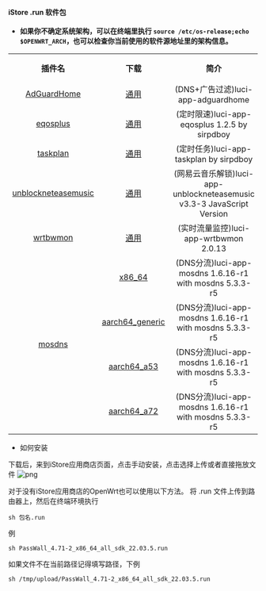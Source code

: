 #### iStore .run 软件包
* **如果你不确定系统架构，可以在终端里执行 `source /etc/os-release;echo $OPENWRT_ARCH`，也可以检查你当前使用的软件源地址里的架构信息。**

<table align="center">
<tr align="center">
    <th align="center">插件名</th>
    <th align="center">下载</th>
    <th align="center">简介</th>
    <th align="center">编译日期</th>
</tr>
<tr align="center">
    <td rowspan="1"; align="center"><a href="https://github.com/bcseputetto/adguardhome">AdGuardHome</a></td>
    <td align="center"><a href="https://github.com/bcseputetto/Are-u-ok/raw/master/packages_24.10/generic/adguardhome.run">通用</a></td>
    <td align="center">(DNS+广告过滤)luci-app-adguardhome</td>
    <td align="center">2025-04-20</td>
</tr>
<tr align="center">
    <td rowspan="1"; align="center"><a href="https://github.com/sirpdboy/luci-app-eqosplus">eqosplus</a></td>
    <td align="center"><a href="https://github.com/bcseputetto/Are-u-ok/raw/master/packages_24.10/generic/eqosplus_1.2.5.run">通用</a></td>
    <td align="center">(定时限速)luci-app-eqosplus 1.2.5 by sirpdboy</td>
    <td align="center">2025-04-20</td>
</tr>
<tr align="center">
    <td rowspan="1"; align="center"><a href="https://github.com/sirpdboy/luci-app-taskplan">taskplan</a></td>
    <td align="center"><a href="https://github.com/bcseputetto/Are-u-ok/raw/master/packages_24.10/generic/taskplan.run">通用</a></td>
    <td align="center">(定时任务)luci-app-taskplan by sirpdboy</td>
    <td align="center">2025-04-20</td>
</tr>
<tr align="center">
    <td rowspan="1"; align="center"><a href="https://github.com/UnblockNeteaseMusic/luci-app-unblockneteasemusic">unblockneteasemusic</a></td>
    <td align="center"><a href="https://github.com/bcseputetto/Are-u-ok/raw/master/packages_24.10/generic/unblockneteasemusic.run">通用</a></td>
    <td align="center">(网易云音乐解锁)luci-app-unblockneteasemusic v3.3-3 JavaScript Version</td>
    <td align="center" width=12%>2025-04-20</td>
</tr>
<tr align="center">
    <td rowspan="1"; align="center"><a href="https://github.com/brvphoenix/luci-app-wrtbwmon">wrtbwmon</a></td>
    <td align="center"><a href="https://github.com/bcseputetto/Are-u-ok/raw/master/packages_24.10/generic/wrtbwmon_2.0.13.run">通用</a></td>
    <td align="center">(实时流量监控)luci-app-wrtbwmon 2.0.13</td>
    <td align="center">2025-04-20</td>
</tr>
<tr align="center">
    <td rowspan="4"; align="center"><a href="https://github.com/sbwml/luci-app-mosdns">mosdns</a></td>
    <td align="center"><a href="https://github.com/bcseputetto/Are-u-ok/raw/master/packages_24.10/x86_64/mosdns_5.3.3-r5_x86_64_luci_1.6.16-r1_sdk_24.10_all.run">x86_64</a></td>
    <td align="center">(DNS分流)luci-app-mosdns 1.6.16-r1 with mosdns 5.3.3-r5</td>
    <td align="center">2025-09-22</td>
</tr>
<tr align="center">
    <td align="center"><a href="https://github.com/bcseputetto/Are-u-ok/raw/master/packages_24.10/aarch64/mosdns_5.3.3-r5_aarch64_generic_luci_1.6.16-r1_sdk_24.10_all.run">aarch64_generic</a></td>
    <td align="center">(DNS分流)luci-app-mosdns 1.6.16-r1 with mosdns 5.3.3-r5</td>
    <td align="center">2025-09-22</td>
</tr>
<tr align="center">
    <td align="center"><a href="https://github.com/bcseputetto/Are-u-ok/raw/master/packages_24.10/aarch64/mosdns_5.3.3-r5_aarch64_a53_luci_1.6.16-r1_sdk_24.10_all.run">aarch64_a53</a></td>
    <td align="center">(DNS分流)luci-app-mosdns 1.6.16-r1 with mosdns 5.3.3-r5</td>
    <td align="center">2025-09-22</td>
</tr>
<tr align="center">
    <td align="center"><a href="https://github.com/bcseputetto/Are-u-ok/raw/master/packages_24.10/aarch64/mosdns_5.3.3-r5_aarch64_a72_luci_1.6.16-r1_sdk_24.10_all.run">aarch64_a72</a></td>
    <td align="center">(DNS分流)luci-app-mosdns 1.6.16-r1 with mosdns 5.3.3-r5</td>
    <td align="center">2025-09-22</td>
</tr>
</table>

* 如何安装

下载后，来到iStore应用商店页面，点击手动安装，点击选择上传或者直接拖放文件
![png](https://cdn.jsdelivr.net/gh/bcseputetto/Are-u-ok@master/packages/install.png)

对于没有iStore应用商店的OpenWrt也可以使用以下方法。
将 .run 文件上传到路由器上，然后在终端环境执行
```console
sh 包名.run
```
例
```console
sh PassWall_4.71-2_x86_64_all_sdk_22.03.5.run
```
如果文件不在当前路径记得填写路径，下例
```console
sh /tmp/upload/PassWall_4.71-2_x86_64_all_sdk_22.03.5.run
```
